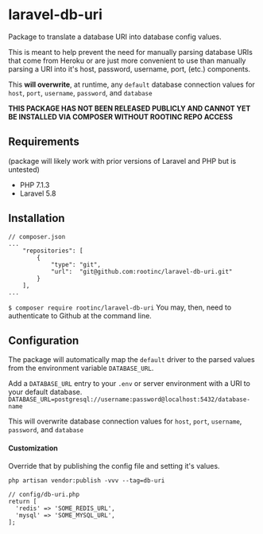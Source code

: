 # laravel-db-uri
Package to translate a database URI into database config values.

This is meant to help prevent the need for manually parsing database URIs that come from Heroku or are just more convenient
to use than manually parsing a URI into it's host, password, username, port, (etc.) components.

This __will overwrite__, at runtime, any `default` database connection values for `host`, `port`, `username`, `password`, and `database`

__THIS PACKAGE HAS NOT BEEN RELEASED PUBLICLY AND CANNOT YET BE INSTALLED VIA COMPOSER WITHOUT ROOTINC REPO ACCESS__ 

## Requirements
(package will likely work with prior versions of Laravel and PHP but is untested)
- PHP 7.1.3
- Laravel 5.8

## Installation
```
// composer.json
...
    "repositories": [
        {
            "type": "git",
            "url":  "git@github.com:rootinc/laravel-db-uri.git"
        }
    ],
...
```
`$ composer require rootinc/laravel-db-uri`
You may, then, need to authenticate to Github at the command line.


## Configuration
The package will automatically map the `default` driver to the parsed values from the environment variable `DATABASE_URL`.

Add a `DATABASE_URL` entry to your `.env` or server environment with a URI to your default database.
`DATABASE_URL=postgresql://username:password@localhost:5432/database-name`

This will overwrite database connection values for `host`, `port`, `username`, `password`, and `database`


#### Customization
Override that by publishing the config file and setting it's values.

`php artisan vendor:publish -vvv --tag=db-uri`

```
// config/db-uri.php
return [
  'redis' => 'SOME_REDIS_URL',
  'mysql' => 'SOME_MYSQL_URL',
];
```

